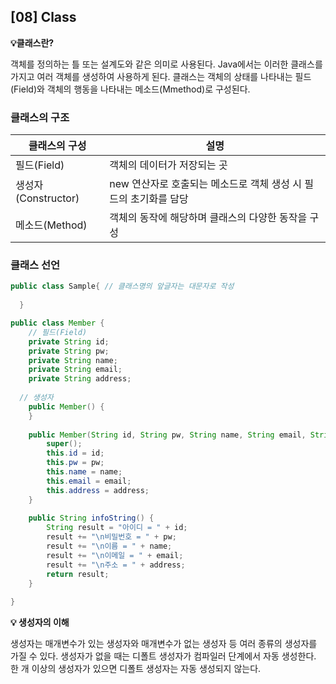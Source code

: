 ## [08] Class

**💡클래스란?**

객체를 정의하는 틀 또는 설계도와 같은 의미로 사용된다. Java에서는 이러한 클래스를 가지고 여러 객체를 생성하여 사용하게 된다. 클래스는 객체의 상태를 나타내는 필드(Field)와 객체의 행동을 나타내는 메소드(Mmethod)로 구성된다.



### 클래스의 구조

| 클래스의 구성       | 설명                                                         |
| ------------------- | ------------------------------------------------------------ |
| 필드(Field)         | 객체의 데이터가 저장되는 곳                                  |
| 생성자(Constructor) | new 연산자로 호출되는 메소드로 객체 생성 시 필드의 초기화를 담당 |
| 메소드(Method)      | 객체의 동작에 해당하며 클래스의 다양한 동작을 구성           |



### 클래스 선언

```java
public class Sample{ // 클래스명의 앞글자는 대문자로 작성
    
  }
```

```java
public class Member {
	// 필드(Field)
	private String id;
	private String pw;
	private String name;
	private String email;
	private String address;
	
  // 생성자
	public Member() {
	}
	
	public Member(String id, String pw, String name, String email, String address) {
		super();
		this.id = id;
		this.pw = pw;
		this.name = name;
		this.email = email;
		this.address = address;
	}
	
	public String infoString() {
		String result = "아이디 = " + id;
		result += "\n비밀번호 = " + pw;
		result += "\n이름 = " + name;
		result += "\n이메일 = " + email;
		result += "\n주소 = " + address;
		return result;
	}
	
}

```



**💡 생성자의 이해**

생성자는 매개변수가 있는 생성자와 매개변수가 없는 생성자 등 여러 종류의 생성자를 가질 수 있다. 생성자가 없을 때는 디폴트 생성자가 컴파일러 단계에서 자동 생성한다. 한 개 이상의 생성자가 있으면 디폴트 생성자는 자동 생성되지 않는다.